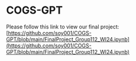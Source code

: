 # COGS-GPT
Please follow this link to view our final project: [https://github.com/soy001/COGS-GPT/blob/main/FinalProject_Group112_WI24.ipynb](https://github.com/soy001/COGS-GPT/blob/main/FinalProject_Group112_WI24.ipynb)
